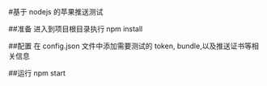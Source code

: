 #基于 nodejs 的苹果推送测试

##准备
进入到项目根目录执行 npm install

##配置
在 config.json 文件中添加需要测试的 token, bundle,以及推送证书等相关信息

##运行
npm start
